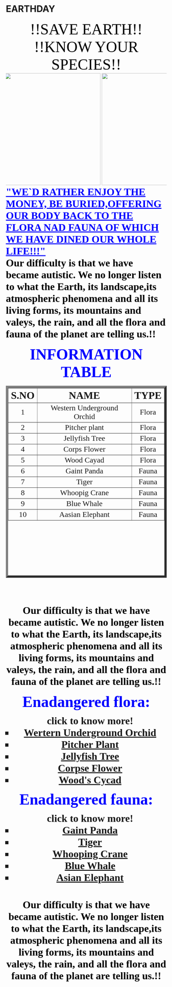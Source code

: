 # EARTHDAY
<html>
<head>
</head>
<body background="https://th.bing.com/th/id/Re16df4094e5f5e1f034d70e4f0599756?rik=OpUEjIZoNqDVNA&riu=http%3a%2f%2fstatic8.depositphotos.com%2f1439758%2f1013%2fv%2f950%2fdepositphotos_10132420-stock-illustration-grunge-background-with-african-fauna.jpg&ehk=9CIK8MJExr3MuhNlseeGxWEFdgqBGBv3EV%2fhLfcYkSs%3d&risl=&pid=ImgRaw">
<font face="lucida handwriting" color="black" size="100"><center> !!SAVE EARTH!!
</center></font> 
<font face="lucida handwriting" color="black" size="100"><center> !!KNOW YOUR SPECIES!!
</center></font>
<marquee behavior="alternate" direction="left" scrolldelay="0" >
    <img src="https://th.bing.com/th/id/OIP.W-B2ut0ZVfa5uVrEXbrWtAHaDt?w=295&h=175&c=7&o=5&dpr=1.25&pid=1.7" width="300" height="350">  
    <img src="https://th.bing.com/th/id/OIP.BPx0hg3IkcYQrEjQ5Rpc8wHaFj?w=249&h=187&c=7&o=5&dpr=1.25&pid=1.7" width="300" height="350">
    <img src="https://th.bing.com/th/id/OIP.RzKEX6MreE8h0wbDR6jptQHaE7?w=272&h=181&c=7&o=5&dpr=1.25&pid=1.7" width="300" height="350">
    <img src="https://th.bing.com/th/id/OIP.imVeeO2Q_oYg8ZTnyWN6bQHaFs?w=236&h=181&c=7&o=5&dpr=1.25&pid=1.7" width="300" height="350">
    <img src="https://th.bing.com/th/id/OIP.79WYX31LsgylGHA5NJ-T_gHaFj?w=240&h=181&c=7&o=5&dpr=1.25&pid=1.7" width="300" height="350">
    <img src="https://th.bing.com/th/id/OIP.VCZazrY403wOl8mPBNUtJQHaFS?w=252&h=181&c=7&o=5&dpr=1.25&pid=1.7" width="300" height="350">
    <img src="https://th.bing.com/th/id/OIP.qbXczwbwSlffZxjiUMjsqQHaEo?w=290&h=181&c=7&o=5&dpr=1.25&pid=1.7" width="300" height="350">
 </marquee>
 <font face="Bradley Hand ITC" color="blue" size="6"><b><u> "WE`D RATHER ENJOY THE MONEY,
  BE BURIED,OFFERING OUR BODY BACK TO THE FLORA NAD FAUNA OF WHICH WE HAVE DINED OUR WHOLE LIFE!!!"
 </u></font>  
 <br>
 <font face="Bradley Hand ITC" color="black" size="6"><b> 
 Our difficulty is that we have became autistic. We no longer listen to what the Earth, its landscape,its atmospheric phenomena and
 all its living forms, its mountains and valeys, the rain, and all the flora and fauna of the planet are telling us.!!
 </b></font>
 <br><br>
 <font face="Segoe Print" color="blue" size="7"><center>INFORMATION TABLE</center></font>
 <center><table border="7" align="center" size="50" width="500" height="600"></center>
 <tr>
	<th><font face="Segoe Script" size="6">S.NO</th></font>
	<th><font face="Segoe Script" size="6">NAME</th></font>
	<th><font face="Segoe Script" size="6">TYPE</th></font>
 </tr>
 <tr>
	<td><center><font face="Pristina" size="5">1</td></center></font>
	<td><center><font face="Pristina" size="5">Western Underground Orchid</td></center></font>
	<td><center><font face="Pristina" size="5">Flora</td></center></font>
 </tr>
 <tr>
	<td><center><font face="Pristina" size="5">2</td></center></font>
	<td><center><font face="Pristina" size="5">Pitcher plant</td></center></font>
	<td><center><font face="Pristina" size="5">Flora</td></center></font>
 </tr>
 <tr>
	<td><center><font face="Pristina" size="5">3</td></center></font>
	<td><center><font face="Pristina" size="5">Jellyfish Tree</td></center></font>
	<td><center><font face="Pristina" size="5">Flora</td></center></font>
 </tr>
 <tr>
	<td><center><font face="Pristina" size="5">4</td></center></font>
	<td><center><font face="Pristina" size="5">Corps Flower</td></font></center>
	<td><center><font face="Pristina" size="5">Flora</td></font></center>
 </tr>
 <tr>
	<td><center><font face="Pristina" size="5">5</td></font>
	<td><center><font face="Pristina" size="5">Wood Cayad</td></font>
	<td><center><font face="Pristina" size="5">Flora</td></font>
 </tr>
 <tr>
	<td><center><font face="Pristina" size="5">6</td></center></font>
	<td><center><font face="Pristina" size="5">Gaint Panda</td></center></font>
	<td><center><font face="Pristina" size="5">Fauna</td></center></font>
 </tr>
 <tr>
	<td><center><font face="Pristina" size="5">7</td></center></font>
	<td><center><font face="Pristina" size="5">Tiger</td></center></font>
	<td><center><font face="Pristina" size="5">Fauna</td></center></font>
 </tr>
 <tr>
	<td><center><font face="Pristina" size="5">8</td></center></font>
	<td><center><font face="Pristina" size="5">Whoopig Crane</td></center></font>
	<td><center><font face="Pristina" size="5">Fauna</td></center></font>
 </tr>
 <tr>
	<td><center><font face="Pristina" size="5">9</td></center></font>
	<td><center><font face="Pristina" size="5">Blue Whale</td></center></font>
	<td><center><font face="Pristina" size="5">Fauna</td></center></font>
 </tr>
 <tr>
	<td><center><font face="Pristina" size="5">10</td></center></font>
	<td><center><font face="Pristina" size="5">Aasian Elephant</td></center></font>
	<td><center><font face="Pristina" size="5">Fauna</td></center></font>
 </tr>
 </table>
 </table>
 <br><br>
 <br><br>
<font face="Bradley Hand ITC" color="black" size="6"><b> 
   Our difficulty is that we have became autistic. We no longer listen to what the Earth, its landscape,its atmospheric phenomena and
   all its living forms, its mountains and valeys, the rain, and all the flora and fauna of the planet are telling us.!!
</b></font>
<br><br>
<center>
<font face="Segoe Script" color="blue" size="7">Enadangered flora:</font>
<ul type= square><font face="Pristina" size="6">
	<center> click to know more!</center>
	<li><a href="https://en.m.wikipedia.org/wiki/Rhizanthella_gardneri">Wertern Underground Orchid</a></li>
	<li><a href="https://en.m.wikipedia.org/wiki/Pitcher_plant">Pitcher Plant</a></li>
	<li><a href="https://en.m.wikipedia.org/wiki/Medusagyne">Jellyfish Tree</a></li>
	<li><a href="https://en.m.wikipedia.org/wiki/Amorphophallus_titanum">Corpse Flower</a></li>
	<li><a href="https://www.atlasobscura.com/places/wood-s-cycad">Wood's Cycad</a></li>
</ul></font>
<font face="Segoe Script" color="blue" size="7">Enadangered fauna:</font>
<ul type=square><font face="Pristina" size="6">
	<center> click to know more!</center>
	<li><a href="https://en.m.wikipedia.org/wiki/Gaint_panda">Gaint Panda</a></li>
	<li><a href="https://www.worldwildlife.org/species/tiger">Tiger</a></li>
	<li><a href="https://en.m.wikipedia.org/wiki/Whooping_crane">Whooping Crane</a></li>
	<li><a href="https://en.m.wikipedia.org/wiki/Blue_whale">Blue Whale</a></li>
	<li><a href="https://en.m.wikipedia.org/wiki/Asian_elephant">Asian Elephant</a></li>
</ul></font>
<br><br>
<font face="Bradley Hand ITC" color="black" size="6"><b> 
 Our difficulty is that we have became autistic. We no longer listen to what the Earth, its landscape,its atmospheric phenomena and
 all its living forms, its mountains and valeys, the rain, and all the flora and fauna of the planet are telling us.!!
</b></font>
</center>
</body>
</html>
